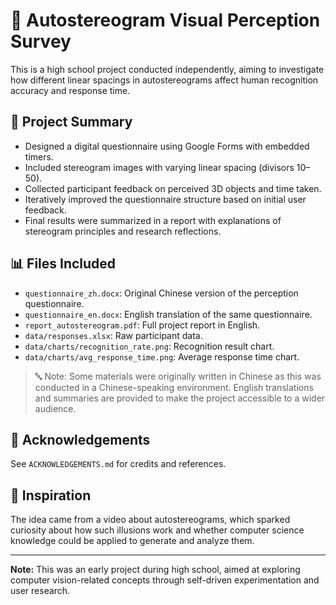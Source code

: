 # 🧠 Autostereogram Visual Perception Survey

This is a high school project conducted independently, aiming to investigate how different linear spacings in autostereograms affect human recognition accuracy and response time.

## 📌 Project Summary

- Designed a digital questionnaire using Google Forms with embedded timers.
- Included stereogram images with varying linear spacing (divisors 10–50).
- Collected participant feedback on perceived 3D objects and time taken.
- Iteratively improved the questionnaire structure based on initial user feedback.
- Final results were summarized in a report with explanations of stereogram principles and research reflections.

## 📊 Files Included

- `questionnaire_zh.docx`: Original Chinese version of the perception questionnaire.
- `questionnaire_en.docx`: English translation of the same questionnaire.
- `report_autostereogram.pdf`: Full project report in English.
- `data/responses.xlsx`: Raw participant data.
- `data/charts/recognition_rate.png`: Recognition result chart.
- `data/charts/avg_response_time.png`: Average response time chart.

> 🔤 Note: Some materials were originally written in Chinese as this was conducted in a Chinese-speaking environment. English translations and summaries are provided to make the project accessible to a wider audience.

## 🙏 Acknowledgements

See `ACKNOWLEDGEMENTS.md` for credits and references.

## 🔎 Inspiration

The idea came from a video about autostereograms, which sparked curiosity about how such illusions work and whether computer science knowledge could be applied to generate and analyze them.

---

**Note:** This was an early project during high school, aimed at exploring computer vision-related concepts through self-driven experimentation and user research.
